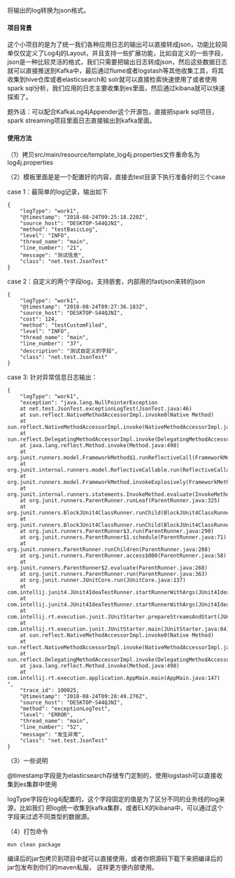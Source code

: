 将输出的log转换为json格式。

#### 项目背景
这个小项目的是为了统一我们各种应用日志的输出可以直接转成json，功能比较简单仅仅定义了Log4j的Layout，并且支持一些扩展功能，比如自定义的一些字段，
json是一种比较灵活的格式，我们只需要把输出日志转成json，然后这些数据日志就可以直接推送到Kafka中，最后通过flume或者logstash等其他收集工具，将其收集到hive仓库或者elasticsearch和
solr就可以直接检索快速使用了或者使用spark sql分析，我们应用的日志主要收集到es里面，然后通过kibana就可以快速探索了。

题外话：可以配合KafkaLog4jAppender这个开源包，直接把spark sql项目，spark streaming项目里面日志直接输出到kafka里面。


#### 使用方法

（1）拷贝src/main/resource/template_log4j.properties文件重命名为log4j.properties

（2）模板里面是是一个配置好的内容，直接去test目录下执行准备好的三个case

case 1：最简单的log记录，输出如下

```
{
    "logType": "work1",
    "@timestamp": "2018-08-24T09:25:18.220Z",
    "source_host": "DESKTOP-S44QJNI",
    "method": "testBasicLog",
    "level": "INFO",
    "thread_name": "main",
    "line_number": "21",
    "message": "测试信息",
    "class": "net.test.JsonTest"
}
```

case 2：自定义的两个字段log，支持嵌套，内部用的fastjson来转的json

```
{
    "logType": "work1",
    "@timestamp": "2018-08-24T09:27:36.183Z",
    "source_host": "DESKTOP-S44QJNI",
    "cost": 124,
    "method": "testCustomFiled",
    "level": "INFO",
    "thread_name": "main",
    "line_number": "37",
    "description": "测试自定义的字段",
    "class": "net.test.JsonTest"
}
```

case 3: 针对异常信息日志输出：
```
{
    "logType": "work1",
    "exception": "java.lang.NullPointerException
	at net.test.JsonTest.exceptionLogTest(JsonTest.java:46)
	at sun.reflect.NativeMethodAccessorImpl.invoke0(Native Method)
	at sun.reflect.NativeMethodAccessorImpl.invoke(NativeMethodAccessorImpl.java:62)
	at sun.reflect.DelegatingMethodAccessorImpl.invoke(DelegatingMethodAccessorImpl.java:43)
	at java.lang.reflect.Method.invoke(Method.java:498)
	at org.junit.runners.model.FrameworkMethod$1.runReflectiveCall(FrameworkMethod.java:50)
	at org.junit.internal.runners.model.ReflectiveCallable.run(ReflectiveCallable.java:12)
	at org.junit.runners.model.FrameworkMethod.invokeExplosively(FrameworkMethod.java:47)
	at org.junit.internal.runners.statements.InvokeMethod.evaluate(InvokeMethod.java:17)
	at org.junit.runners.ParentRunner.runLeaf(ParentRunner.java:325)
	at org.junit.runners.BlockJUnit4ClassRunner.runChild(BlockJUnit4ClassRunner.java:78)
	at org.junit.runners.BlockJUnit4ClassRunner.runChild(BlockJUnit4ClassRunner.java:57)
	at org.junit.runners.ParentRunner$3.run(ParentRunner.java:290)
	at org.junit.runners.ParentRunner$1.schedule(ParentRunner.java:71)
	at org.junit.runners.ParentRunner.runChildren(ParentRunner.java:288)
	at org.junit.runners.ParentRunner.access$000(ParentRunner.java:58)
	at org.junit.runners.ParentRunner$2.evaluate(ParentRunner.java:268)
	at org.junit.runners.ParentRunner.run(ParentRunner.java:363)
	at org.junit.runner.JUnitCore.run(JUnitCore.java:137)
	at com.intellij.junit4.JUnit4IdeaTestRunner.startRunnerWithArgs(JUnit4IdeaTestRunner.java:117)
	at com.intellij.junit4.JUnit4IdeaTestRunner.startRunnerWithArgs(JUnit4IdeaTestRunner.java:42)
	at com.intellij.rt.execution.junit.JUnitStarter.prepareStreamsAndStart(JUnitStarter.java:253)
	at com.intellij.rt.execution.junit.JUnitStarter.main(JUnitStarter.java:84)
	at sun.reflect.NativeMethodAccessorImpl.invoke0(Native Method)
	at sun.reflect.NativeMethodAccessorImpl.invoke(NativeMethodAccessorImpl.java:62)
	at sun.reflect.DelegatingMethodAccessorImpl.invoke(DelegatingMethodAccessorImpl.java:43)
	at java.lang.reflect.Method.invoke(Method.java:498)
	at com.intellij.rt.execution.application.AppMain.main(AppMain.java:147)
",
    "trace_id": 100025,
    "@timestamp": "2018-08-24T09:28:49.276Z",
    "source_host": "DESKTOP-S44QJNI",
    "method": "exceptionLogTest",
    "level": "ERROR",
    "thread_name": "main",
    "line_number": "52",
    "message": "发生异常",
    "class": "net.test.JsonTest"
}
```

（3）一些说明

@timestamp字段是为elasticsearch存储专门定制的，使用logstash可以直接收集到es集群中使用

logType字段在log4j配置的，这个字段固定的值是为了区分不同的业务线的log来源，比如我们
把log统一收集到kafka集群，或者ELK的kibana中，可以通过这个字段来过滤不同类型的数据源。


（4）打包命令

```
mvn clean package
```
编译后的jar包拷贝到项目中就可以直接使用，或者你把源码下载下来把编译后的jar包发布到你们的maven私服，
这样更方便内部使用。




